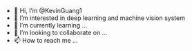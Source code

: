 - 👋 Hi, I’m @KevinGuang1
- 👀 I’m interested in deep learning and machine vision system
- 🌱 I’m currently learning ...
- 💞️ I’m looking to collaborate on ...
- 📫 How to reach me ...

<!---
KevinGuang1/KevinGuang1 is a ✨ special ✨ repository because its `README.md` (this file) appears on your GitHub profile.
You can click the Preview link to take a look at your changes.
--->
